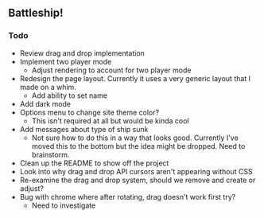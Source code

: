 ## Battleship!

### Todo

- Review drag and drop implementation
- Implement two player mode
  - Adjust rendering to account for two player mode
- Redesign the page layout. Currently it uses a very generic layout that I made
  on a whim.
  - Add ability to set name
- Add dark mode
- Options menu to change site theme color?
  - This isn't required at all but would be kinda cool
- Add messages about type of ship sunk
  - Not sure how to do this in a way that looks good. Currently I've moved this
    to the bottom but the idea might be dropped. Need to brainstorm.
- Clean up the README to show off the project
- Look into why drag and drop API cursors aren't appearing without CSS
- Re-examine the drag and drop system, should we remove and create or adjust?
- Bug with chrome where after rotating, drag doesn't work first try?
  - Need to investigate
